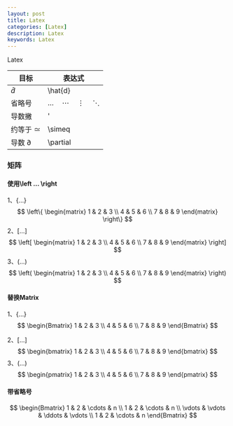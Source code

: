 ```yaml
---
layout: post
title: Latex
categories: [Latex]
description: Latex
keywords: Latex
---
```

Latex

目标 | 表达式
-| -
$\hat{d}$ | \hat{d}
省略号 | $\dots \quad \cdots \quad \vdots \quad \ddots$
导数撇 | '
约等于 $\simeq$ | \simeq
导数 $\partial$ | \partial


### 矩阵
#### 使用\left ... \right
1、{...}
$$
\left\{
\begin{matrix}
    1 & 2 & 3 \\
    4 & 5 & 6 \\
    7 & 8 & 9
\end{matrix}
\right\}
$$
2、[...]
$$
\left[
\begin{matrix}
    1 & 2 & 3 \\
    4 & 5 & 6 \\
    7 & 8 & 9
\end{matrix}
\right]
$$
3、(...)
$$
\left(
\begin{matrix}
    1 & 2 & 3 \\
    4 & 5 & 6 \\
    7 & 8 & 9
\end{matrix}
\right)
$$

#### 替换Matrix
1、{...}
$$
\begin{Bmatrix}
    1 & 2 & 3 \\
    4 & 5 & 6 \\
    7 & 8 & 9
\end{Bmatrix}
$$

2、[...]
$$
\begin{bmatrix}
    1 & 2 & 3 \\
    4 & 5 & 6 \\
    7 & 8 & 9
\end{bmatrix}
$$
3、(...)
$$
\begin{pmatrix}
    1 & 2 & 3 \\
    4 & 5 & 6 \\
    7 & 8 & 9
\end{pmatrix}
$$

#### 带省略号
$$
\begin{Bmatrix}
    1 & 2 & \cdots & n \\
    1 & 2 & \cdots & n \\
    \vdots & \vdots & \ddots & \vdots \\
    1 & 2 & \cdots & n
\end{Bmatrix}
$$